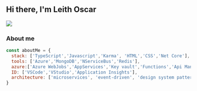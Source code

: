 <h2> Hi there, I'm Leith Oscar </h2>





[<img src="https://img.shields.io/badge/linkedin-LeithOscar-blue?style=for-the-badge&logo=linkedin"/>][1]


### About me

```javascript
const aboutMe = {
  stack: ['TypeScript','Javascript','Karma', 'HTML','CSS','Net Core'],
  tools: ['Azure','MongoDB','NServiceBus','Redis'],
  azure:['Azure WebJobs','AppServices','Key vault','Functions','Api Management']
  ID: ['VSCode','VStudio','Application Insights'],
  architecture: ['microservices', 'event-driven', 'design system pattern'], 
}

```

[1]: https://www.linkedin.com/in/leith-oscar/
